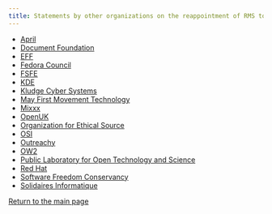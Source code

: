 ```yaml
---
title: Statements by other organizations on the reappointment of RMS to the FSF board
---
```


- [April](https://www.april.org/en/richard-stallman-back-board-free-software-foundation)
- [Document Foundation](https://blog.documentfoundation.org/blog/2021/03/25/statement-on-rms-and-fsf/)
- [EFF](https://www.eff.org/deeplinks/2021/03/statement-re-election-richard-stallman-fsf-board)
- [Fedora Council](https://fedoramagazine.org/fedora-council-statement-on-richard-stallman-rejoining-fsf-board/)
- [FSFE](https://fsfe.org/news/2021/news-20210324-01.en.html)
- [KDE](https://ev.kde.org//2021/03/24/on-the-reappointment-of-rms-fsf/)
- [Kludge Cyber Systems](https://github.com/kludge-cs/transparency/blob/master/open-statements/2021-03-23--RMS.md)
- [May First Movement Technology](https://mayfirst.coop/en/post/2021/content-may-first-joins-call-free-software-foundation-board-resignation/)
- [Mixxx](https://mixxx.org/news/2021-03-26-fsf-statement/)
- [OpenUK](https://openuk.uk/openuk-response-to-richard-stallmans-reinstatement-to-fsf-board/)
- [Organization for Ethical Source](https://ethicalsource.dev/blog/statement-on-richard-stallman/)
- [OSI](https://opensource.org/OSI_Response)
- [Outreachy](https://www.outreachy.org/blog/2021-03-23/fsf-participation-barred/)
- [OW2](https://www.ow2.org/view/Newsletters/April2021Newsletter)
- [Public Laboratory for Open Technology and Science](https://publiclab.org/notes/jmacha/03-25-2021/public-lab-calls-for-the-immediate-removal-of-richard-stallman)
- [Red Hat](https://www.redhat.com/en/blog/red-hat-statement-about-richard-stallmans-return-free-software-foundation-board)
- [Software Freedom Conservancy](https://sfconservancy.org/blog/2021/mar/23/outreachy-fsf/)
- [Solidaires Informatique](https://solidairesinformatique.org/2021/03/30/contre-le-retour-de-stallman-pour-un-milieu-du-libre-militant-et-inclusif/)

[Return to the main page][1]

[1]: https://rms-open-letter.github.io/

